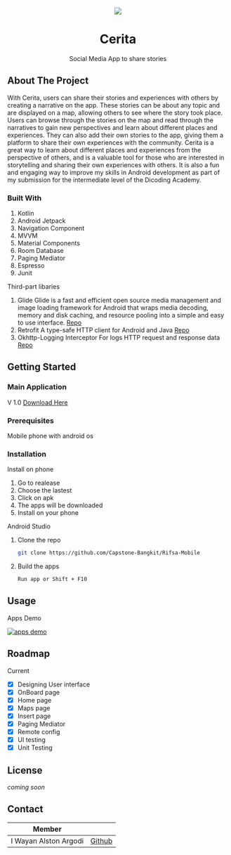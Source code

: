 <div id="top"></div>

<!-- PROJECT LOGO -->
<br />
<div align="center">
  
 ![](https://cdn.discordapp.com/attachments/989692317172641832/994246137198424105/BANNER.png)

  <h1 align="center">Cerita</h1>
  <p align="center">Social Media App to share stories</p>
</div>

<!-- ABOUT THE PROJECT -->
## About The Project
With Cerita, users can share their stories and experiences with others by creating a narrative on the app. These stories can be about any topic and are displayed on a map, allowing others to see where the story took place.
Users can browse through the stories on the map and read through the narratives to gain new perspectives and learn about different places and experiences. They can also add their own stories to the app, giving them a platform to share their own experiences with the community.
Cerita is a great way to learn about different places and experiences from the perspective of others, and is a valuable tool for those who are interested in storytelling and sharing their own experiences with others. It is also a fun and engaging way to improve my skills in Android development as part of my submission for the intermediate level of the Dicoding Academy.

### Built With

 1. Kotlin
 2. Android Jetpack
 3. Navigation Component
 4. MVVM
 5. Material Components
 6. Room Database
 7. Paging Mediator
 8. Espresso
 9. Junit


Third-part libaries

 1. Glide
	Glide is a fast and efficient open source media management and image loading framework for Android that wraps media decoding, memory and disk caching, and resource pooling into a simple and easy to use interface. [Repo](https://github.com/bumptech/glide)
2. Retrofit
A type-safe HTTP client for Android and Java
 [Repo](https://github.com/square/retrofit)
3. Okhttp-Logging Interceptor
For logs HTTP request and response data
 [Repo](https://github.com/square/okhttp/tree/master/okhttp-logging-interceptor)

 
 

<!-- GETTING STARTED -->
## Getting Started

### Main Application
V 1.0
[Download Here](https://drive.google.com/file/d/1xCxnT8qxqkbyDtiDRF0oHjuOQmUgjP9s/view?usp=sharing)

### Prerequisites

Mobile phone with android os

### Installation
Install on phone
1. Go to realease 
2. Choose the lastest
3. Click on apk
4. The apps will be downloaded
5. Install on your phone

Android Studio

1. Clone the repo
   ```sh
   git clone https://github.com/Capstone-Bangkit/Rifsa-Mobile
   ```
2. Build the apps
   ```sh
   Run app or Shift + F10
   ```

<!-- USAGE EXAMPLES -->
## Usage

Apps Demo

[![apps demo](https://cdn.discordapp.com/attachments/989692317172641832/994248712337506404/banner2.png)](https://youtu.be/qCXWlwkVhxI "Cerita demo")

<!-- ROADMAP -->
## Roadmap

Current
 - [x] Designing User interface
 - [x] OnBoard page
 - [x] Home page
 - [x] Maps page
 - [x] Insert page
 - [x] Paging Mediator
 - [x] Remote config
 - [x] UI testing
 - [x] Unit Testing

<!-- LICENSE -->
## License

*coming soon*

<!-- CONTACT -->
## Contact

| Member |  |
|--|--|
| I Wayan Alston Argodi |[Github](https://github.com/Alstonargodi)  |




